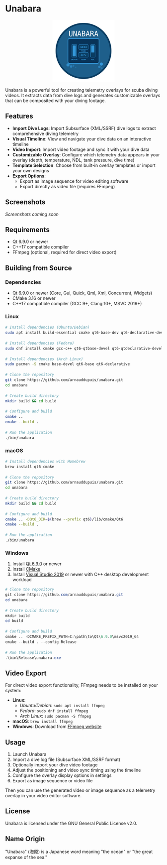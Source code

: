 # Unabara

<p align="center">
  <img src="resources/images/unabara-logo.svg" alt="Unabara Logo" width="200"/>
</p>

Unabara is a powerful tool for creating telemetry overlays for scuba diving videos. It extracts data from dive logs and generates customizable overlays that can be composited with your diving footage.

## Features

- **Import Dive Logs**: Import Subsurface (XML/SSRF) dive logs to extract comprehensive diving telemetry
- **Visual Timeline**: View and navigate your dive data on an interactive timeline
- **Video Import**: Import video footage and sync it with your dive data
- **Customizable Overlay**: Configure which telemetry data appears in your overlay (depth, temperature, NDL, tank pressure, dive time)
- **Template Selection**: Choose from built-in overlay templates or import your own designs
- **Export Options**:
  - Export as image sequence for video editing software
  - Export directly as video file (requires FFmpeg)

## Screenshots

*Screenshots coming soon*

## Requirements

- Qt 6.9.0 or newer
- C++17 compatible compiler
- FFmpeg (optional, required for direct video export)

## Building from Source

### Dependencies

- Qt 6.9.0 or newer (Core, Gui, Quick, Qml, Xml, Concurrent, Widgets)
- CMake 3.16 or newer
- C++17 compatible compiler (GCC 9+, Clang 10+, MSVC 2019+)

### Linux

```bash
# Install dependencies (Ubuntu/Debian)
sudo apt install build-essential cmake qt6-base-dev qt6-declarative-dev libqt6xml6-dev

# Install dependencies (Fedora)
sudo dnf install cmake gcc-c++ qt6-qtbase-devel qt6-qtdeclarative-devel qt6-qtbase-private-devel

# Install dependencies (Arch Linux)
sudo pacman -S cmake base-devel qt6-base qt6-declarative

# Clone the repository
git clone https://github.com/arnauddupuis/unabara.git
cd unabara

# Create build directory
mkdir build && cd build

# Configure and build
cmake ..
cmake --build .

# Run the application
./bin/unabara
```

### macOS

```bash
# Install dependencies with Homebrew
brew install qt6 cmake

# Clone the repository
git clone https://github.com/arnauddupuis/unabara.git
cd unabara

# Create build directory
mkdir build && cd build

# Configure and build
cmake .. -DQt6_DIR=$(brew --prefix qt6)/lib/cmake/Qt6
cmake --build .

# Run the application
./bin/unabara
```

### Windows

1. Install [Qt 6.9.0](https://www.qt.io/download) or newer
2. Install [CMake](https://cmake.org/download/)
3. Install [Visual Studio 2019](https://visualstudio.microsoft.com/downloads/) or newer with C++ desktop development workload

```powershell
# Clone the repository
git clone https://github.com/arnauddupuis/unabara.git
cd unabara

# Create build directory
mkdir build
cd build

# Configure and build
cmake .. -DCMAKE_PREFIX_PATH=C:\path\to\Qt\6.9.0\msvc2019_64
cmake --build . --config Release

# Run the application
.\bin\Release\unabara.exe
```

## Video Export

For direct video export functionality, FFmpeg needs to be installed on your system:

- **Linux**: 
   - _Ubuntu/Debian_: `sudo apt install ffmpeg`
   - _Fedora_: `sudo dnf install ffmpeg`
   - _Arch Linux_: `sudo pacman -S ffmpeg`
- **macOS**: `brew install ffmpeg`
- **Windows**: Download from [FFmpeg website](https://ffmpeg.org/download.html)

## Usage

1. Launch Unabara
2. Import a dive log file (Subsurface XML/SSRF format)
3. Optionally import your dive video footage
4. Adjust the positioning and video sync timing using the timeline
5. Configure the overlay display options in settings
6. Export as image sequence or video file

Then you can use the generated video or image sequence as a telemetry overlay in your video editor software.

## License

Unabara is licensed under the GNU General Public License v2.0.

## Name Origin

"Unabara" (海原) is a Japanese word meaning "the ocean" or "the great expanse of the sea."